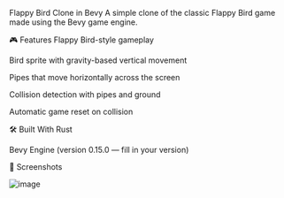 Flappy Bird Clone in Bevy
A simple clone of the classic Flappy Bird game made using the Bevy game engine.

🎮 Features
Flappy Bird-style gameplay

Bird sprite with gravity-based vertical movement

Pipes that move horizontally across the screen

Collision detection with pipes and ground

Automatic game reset on collision

🛠️ Built With
Rust

Bevy Engine (version 0.15.0 — fill in your version)

📸 Screenshots

![image](https://github.com/user-attachments/assets/aeb2011e-d7c9-491b-9ada-edf7ec1340ff)


